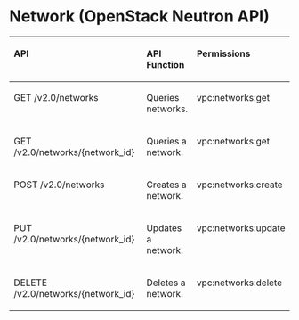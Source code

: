 # Network \(OpenStack Neutron API\)<a name="vpc_permission_0011"></a>

<a name="table11673171511413"></a>
<table><thead align="left"><tr id="row15732115164110"><th class="cellrowborder" valign="top" width="54.41176470588236%" id="mcps1.1.4.1.1"><p id="p17732101524116"><a name="p17732101524116"></a><a name="p17732101524116"></a>API</p>
</th>
<th class="cellrowborder" valign="top" width="17.647058823529413%" id="mcps1.1.4.1.2"><p id="p104751580113"><a name="p104751580113"></a><a name="p104751580113"></a>API Function</p>
</th>
<th class="cellrowborder" valign="top" width="27.941176470588236%" id="mcps1.1.4.1.3"><p id="p373241524117"><a name="p373241524117"></a><a name="p373241524117"></a>Permissions</p>
</th>
</tr>
</thead>
<tbody><tr id="row157326156414"><td class="cellrowborder" valign="top" width="54.41176470588236%" headers="mcps1.1.4.1.1 "><p id="p1173212156415"><a name="p1173212156415"></a><a name="p1173212156415"></a>GET /v2.0/networks</p>
</td>
<td class="cellrowborder" valign="top" width="17.647058823529413%" headers="mcps1.1.4.1.2 "><p id="p84753589117"><a name="p84753589117"></a><a name="p84753589117"></a>Queries networks.</p>
</td>
<td class="cellrowborder" valign="top" width="27.941176470588236%" headers="mcps1.1.4.1.3 "><p id="p135711055124116"><a name="p135711055124116"></a><a name="p135711055124116"></a>vpc:networks:get</p>
</td>
</tr>
<tr id="row77321415184117"><td class="cellrowborder" valign="top" width="54.41176470588236%" headers="mcps1.1.4.1.1 "><p id="p1773241564114"><a name="p1773241564114"></a><a name="p1773241564114"></a>GET /v2.0/networks/{network_id}</p>
</td>
<td class="cellrowborder" valign="top" width="17.647058823529413%" headers="mcps1.1.4.1.2 "><p id="p164756582018"><a name="p164756582018"></a><a name="p164756582018"></a>Queries a network.</p>
</td>
<td class="cellrowborder" valign="top" width="27.941176470588236%" headers="mcps1.1.4.1.3 "><p id="p1887275654110"><a name="p1887275654110"></a><a name="p1887275654110"></a>vpc:networks:get</p>
</td>
</tr>
<tr id="row6733181554110"><td class="cellrowborder" valign="top" width="54.41176470588236%" headers="mcps1.1.4.1.1 "><p id="p6733515124120"><a name="p6733515124120"></a><a name="p6733515124120"></a>POST /v2.0/networks</p>
</td>
<td class="cellrowborder" valign="top" width="17.647058823529413%" headers="mcps1.1.4.1.2 "><p id="p947510581319"><a name="p947510581319"></a><a name="p947510581319"></a>Creates a network.</p>
</td>
<td class="cellrowborder" valign="top" width="27.941176470588236%" headers="mcps1.1.4.1.3 "><p id="p106995817411"><a name="p106995817411"></a><a name="p106995817411"></a>vpc:networks:create</p>
</td>
</tr>
<tr id="row1373361534112"><td class="cellrowborder" valign="top" width="54.41176470588236%" headers="mcps1.1.4.1.1 "><p id="p4733101504111"><a name="p4733101504111"></a><a name="p4733101504111"></a>PUT /v2.0/networks/{network_id}</p>
</td>
<td class="cellrowborder" valign="top" width="17.647058823529413%" headers="mcps1.1.4.1.2 "><p id="p4476165810113"><a name="p4476165810113"></a><a name="p4476165810113"></a>Updates a network.</p>
</td>
<td class="cellrowborder" valign="top" width="27.941176470588236%" headers="mcps1.1.4.1.3 "><p id="p202391459194120"><a name="p202391459194120"></a><a name="p202391459194120"></a>vpc:networks:update</p>
</td>
</tr>
<tr id="row20733111574111"><td class="cellrowborder" valign="top" width="54.41176470588236%" headers="mcps1.1.4.1.1 "><p id="p5733201511416"><a name="p5733201511416"></a><a name="p5733201511416"></a>DELETE /v2.0/networks/{network_id}</p>
</td>
<td class="cellrowborder" valign="top" width="17.647058823529413%" headers="mcps1.1.4.1.2 "><p id="p247615588112"><a name="p247615588112"></a><a name="p247615588112"></a>Deletes a network.</p>
</td>
<td class="cellrowborder" valign="top" width="27.941176470588236%" headers="mcps1.1.4.1.3 "><p id="p19356507425"><a name="p19356507425"></a><a name="p19356507425"></a>vpc:networks:delete</p>
</td>
</tr>
</tbody>
</table>

